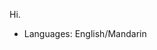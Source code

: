 Hi.
- Languages: English/Mandarin

<!---
HliChen96/HliChen96 is a ✨ special ✨ repository because its `README.md` (this file) appears on your GitHub profile.
You can click the Preview link to take a look at your changes.
--->
